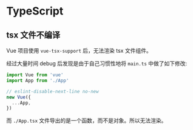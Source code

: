 # TypeScript

## tsx 文件不编译

Vue 项目使用 `vue-tsx-support` 后，无法渲染 tsx 文件组件。

经过大量时间 debug 后发现是由于自己习惯性地将 `main.ts` 中做了如下修改:

```ts
import Vue from 'vue'
import App from './App'

// eslint-disable-next-line no-new
new Vue({
  ...App,
})
```

而 `./App.tsx` 文件导出的是一个函数，而不是对象。所以无法渲染。
